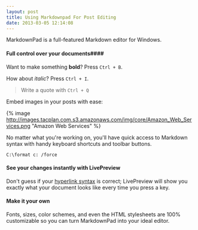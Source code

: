 ```yaml
---
layout: post
title: Using Markdownpad For Post Editing
date: 2013-03-05 12:14:08
---
```


MarkdownPad is a full-featured Markdown editor for Windows. 

#### Full control over your documents####

Want to make something **bold**? Press ` Ctrl + B `.

How about *italic*? Press ` Ctrl + I `.

> Write a quote with ` Ctrl + Q `

Embed images in your posts with ease:

{% image http://images.tacplan.com.s3.amazonaws.com/img/core/Amazon_Web_Services.png "Amazon Web Services" %}

No matter what you're working on, you'll have quick access to Markdown syntax with handy keyboard shortcuts and toolbar buttons.

` C:\format c: /force `

#### See your changes instantly with LivePreview ####

Don't guess if your [hyperlink syntax](http://markdownpad.com) is correct; LivePreview will show you exactly what your document looks like every time you press a key.

#### Make it your own ####

Fonts, sizes, color schemes, and even the HTML stylesheets are 100% customizable so you can turn MarkdownPad into your ideal editor.
